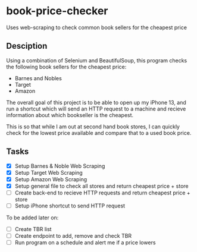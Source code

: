 # book-price-checker
Uses web-scraping to check common book sellers for the cheapest price


## Desciption
Using a combination of Selenium and BeautifulSoup, this program checks the following book sellers for the cheapest price:
- Barnes and Nobles
- Target 
- Amazon

The overall goal of this project is to be able to open up my iPhone 13, and run a shortcut which will send an HTTP request to a machine and recieve information about which bookseller is the cheapest.

This is so that while I am out at second hand book stores, I can quickly check for the lowest price available and compare that to a used book price. 

## Tasks
- [x] Setup Barnes & Noble Web Scraping
- [x] Setup Target Web Scraping
- [x] Setup Amazon Web Scraping
- [x] Setup general file to check all stores and return cheapest price + store
- [ ] Create back-end to recieve HTTP requests and return cheapest price + store
- [ ] Setup iPhone shortcut to send HTTP request

To be added later on:  
- [ ] Create TBR list
- [ ] Create endpoint to add, remove and check TBR
- [ ] Run program on a schedule and alert me if a price lowers